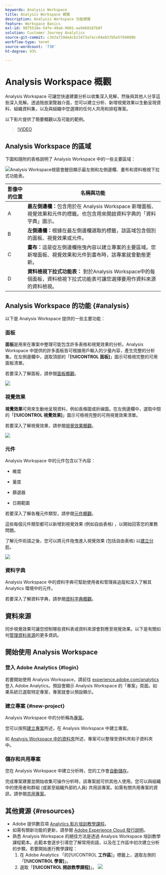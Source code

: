```yaml
---
keywords: Analysis Workspace
title: Analysis Workspace 總覽
description: Analysis Workspace 功能總覽
feature: Workspace Basics
exl-id: 9075518e-54fe-49a6-9601-aa9468187b8f
solution: Customer Journey Analytics
source-git-commit: c343a729de4cb13473a7acc04e837b5e5f69809b
workflow-type: tm+mt
source-wordcount: '730'
ht-degree: 93%

---
```


# Analysis Workspace 概觀

Analysis Workspace 可讓您快速建置分析以收集深入見解，然後與其他人分享這些深入見解。透過拖放瀏覽器介面，您可以建立分析、新增視覺效果以生動呈現資料、組織資料集，以及與組織中您選擇的任何人共用和排程專案。

以下影片提供了簡要概觀以及可能的範例。

>[!VIDEO](https://video.tv.adobe.com/v/26266/?quality=12)

## Analysis Workspace 的區域

下圖和隨附的表格說明了 Analysis Workspace 中的一些主要區域：

![Analysis Workspace視窗會醒目顯示最左側和左側邊欄、畫布和資料檢視下拉式功能表。](assets/analysis-workspace-overvew.png)

| 影像中的位置 | 名稱與功能 |
|---------|----------|
| A | **最左側邊欄：**&#x200B;包含用於在 Analysis Workspace 新增面板、視覺效果和元件的標籤。也包含用來開啟資料字典的「資料字典」圖示。 |
| B | **左側邊欄：**&#x200B;根據在最左側邊欄選取的標籤，該區域包含個別的面板、視覺效果或元件。 |
| C | **畫布：**&#x200B;這是從左側邊欄拖曳內容以建立專案的主要區域。您新增面板、視覺效果和元件到畫布時，該專案就會動態更新。 |
| D | **資料檢視下拉式功能表：** 對於Analysis Workspace中的每個面板，資料檢視下拉式功能表可讓您選擇要用作資料來源的資料檢視。 |

## Analysis Workspace 的功能 {#analysis}

以下是 Analysis Workspace 提供的一些主要功能：

### 面板

**面板**&#x200B;是用來在專案中整理可能包含許多表格和視覺效果的分析。Analysis Workspace 中提供的許多面板皆可根據用戶輸入的少量內容，產生完整的分析集。在左側邊欄中，選取頂部的「**[!UICONTROL 面板]**」圖示可檢視完整的可用面板清單。

若要深入了解面板，請參閱[面板概觀](/help/analysis-workspace/c-panels/panels.md)。

![](assets/build-panels.png)

### 視覺效果

**視覺效果**&#x200B;可用來生動地呈現資料，例如長條圖或折線圖。在左側邊欄中，選取中間的「**[!UICONTROL 視覺效果]**」圖示可檢視完整的可用視覺效果清單。

若要深入了解視覺效果，請參閱[視覺效果概觀](/help/analysis-workspace/visualizations/freeform-analysis-visualizations.md)。

![](assets/build-visualizations.png)

### 元件

Analysis Workspace 中的元件包含以下內容：

* 維度

* 量度

* 篩選器

* 日期範圍

若要深入了解各種元件類型，請參閱[元件概觀](/help/components/overview.md)。

這些每個元件類型都可以新增到視覺效果 (例如自由表格) ，以開始回答您的業務問題。

了解元件術語之後，您可以將元件拖曳進入視覺效果 (包括自由表格) 以[建立分析](/help/analysis-workspace/visualizations/freeform-table/freeform-table.md)。

![](assets/build-components.png)

### 資料字典

Analysis Workspace 中的資料字典可幫助使用者和管理員追蹤和深入了解其 Analytics 環境中的元件。

若要深入了解資料字典，請參閱[資料字典概觀](/help/components/data-dictionary/data-dictionary-overview.md)。

## 資料來源

同步視覺效果可讓您控制哪些資料表或資料來源會對應至視覺效果。以下是有關如何[管理資料來源](/help/analysis-workspace/visualizations/t-sync-visualization.md)的更多資訊。

## 開始使用 Analysis Workspace

### 登入 Adobe Analytics {#login}

若要開始使用 Analysis Workspace，請前往 [experience.adobe.com/analytics](https://experience.adobe.com/analytics) 登入 Adobe Analytics。預設會顯示 Analysis Workspace 的「專案」頁面。如果系統已選取特定專案，專案就會以預設顯示。

### 建立專案 {#new-project}

Analysis Workspace 中的分析稱為[專案](/help/analysis-workspace/build-workspace-project/freeform-overview.md)。

您可以按照[建立專案](/help/analysis-workspace/build-workspace-project/create-projects.md)所述，在 Analysis Workspace 中建立專案。

如 [Analysis Workspace 中的資料夾](/help/analysis-workspace/build-workspace-project/workspace-folders/about-folders.md)所述，專案可以整理至資料夾和子資料夾中。

### 儲存和共用專案

您在 Analysis Workspace 中建立分析時，您的工作會[自動儲存](/help/analysis-workspace/build-workspace-project/save-projects.md)。

完成專案建置並開始收集可操作分析時，該專案就可供其他人使用。您可以與組織中的使用者和群組 (或甚至組織外部的人員) 共用該專案。如需有關共用專案的資訊，請參閱[共用專案](/help/analysis-workspace/curate-share/share-projects.md)。

## 其他資源 {#resources}

* Adobe 提供數百項 [Analytics 影片培訓教學課程](https://experienceleague.adobe.com/docs/analytics-learn/tutorials/overview.html?lang=zh-Hant)。
* 如需有關新功能的更新，請參閱 [Adobe Experience Cloud 發行說明](https://experienceleague.adobe.com/docs/release-notes/experience-cloud/current.html#analytics)。
* 熟悉 Analysis Workspace 的絕佳方法是透過 Analysis Workspace 培訓教學課程範本。此範本會逐步引導您了解常用術語，以及在工作區中初次建立分析的步驟。若要開始進行教學課程：
   1. 在 Adobe Analytics 「的&#x200B;[!UICONTROL **工作區**]」標籤上，選取左側的「**[!UICONTROL 學習]**」。
   1. 選取「**[!UICONTROL 開啟教學課程]**」。
      ![](assets/training-tutorial.png)
